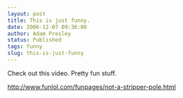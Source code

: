 ```yaml
---
layout: post
title: This is just funny.
date: 2006-12-07 09:36:00
author: Adam Presley
status: Published
tags: funny
slug: this-is-just-funny
---
```


Check out this video. Pretty fun stuff.

<http://www.funlol.com/funpages/not-a-stripper-pole.html>

